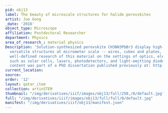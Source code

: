 ```yaml
---
pid: obj13
label: The beauty of microscale structures for halide perovskites
artist: Jue Gong
_date: '2016'
object_type: Microscope
affiliation: Postdoctoral Researcher
department: Physics
area_of_research_: material physics
Description: 'Solution-synthesized perovskite CH3NH3PbBr3 display high-crystallinity
  versatile structures at micrometer scale -- wires, cubes and plates, which enable
  well-defined research of this material on the settings of optics, electronics, optoelectronics,
  such as solar cells, lasers, photodetectors, and light-emitting diodes. This research
  content was part of a PhD dissertation published previously at: http://commons.lib.niu.edu/handle/10843/21486'
current_location: 
source: 
order: '12'
layout: qatar_item
collection: artinSTEM
thumbnail: "/img/derivatives/iiif/images/obj13/full/250,/0/default.jpg"
full: "/img/derivatives/iiif/images/obj13/full/full/0/default.jpg"
manifest: "/img/derivatives/iiif/obj13/manifest.json"
---
```

